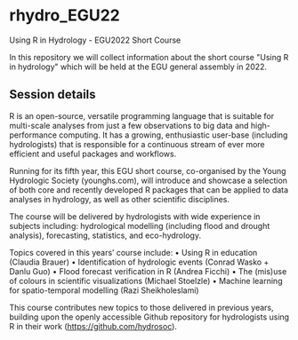 # rhydro_EGU22
Using R in Hydrology - EGU2022 Short Course

In this repository we will collect information about the short course "Using R in hydrology" which will be held at the EGU general assembly in 2022.


Session details
---

R is an open-source, versatile programming language that is suitable for multi-scale analyses from just a few observations to big data and high-performance computing. It has a growing, enthusiastic user-base (including hydrologists) that is responsible for a continuous stream of ever more efficient and useful packages and workflows.

Running for its fifth year, this EGU short course, co-organised by the Young Hydrologic Society (younghs.com), will introduce and showcase a selection of both core and recently developed R packages that can be applied to data analyses in hydrology, as well as other scientific disciplines.

The course will be delivered by hydrologists with wide experience in subjects including: hydrological modelling (including flood and drought analysis), forecasting, statistics, and eco-hydrology.

Topics covered in this years’ course include:
• Using R in education (Claudia Brauer)
• Identification of hydrologic events (Conrad Wasko + Danlu Guo)
• Flood forecast verification in R (Andrea Ficchi)
• The (mis)use of colours in scientific visualizations (Michael Stoelzle)
• Machine learning for spatio-temporal modelling (Razi Sheikholeslami)

This course contributes new topics to those delivered in previous years, building upon the openly accessible Github repository for hydrologists using R in their work (https://github.com/hydrosoc).
